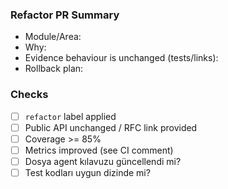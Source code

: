 ### Refactor PR Summary
- Module/Area:
- Why:
- Evidence behaviour is unchanged (tests/links):
- Rollback plan:

### Checks
- [ ] `refactor` label applied
- [ ] Public API unchanged / RFC link provided
- [ ] Coverage >= 85%
- [ ] Metrics improved (see CI comment)
- [ ] Dosya agent kılavuzu güncellendi mi?
- [ ] Test kodları uygun dizinde mi?
